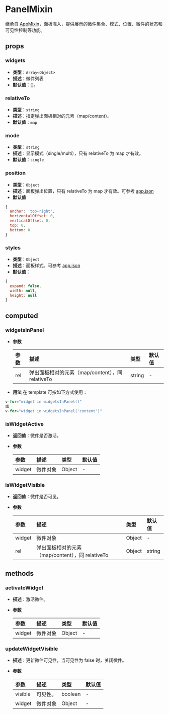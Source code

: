# PanelMixin

继承自 [AppMixin](/zh/api/reference/app-mixin.html)，面板混入，提供展示的微件集合、模式、位置、微件的状态和可见性控制等功能。

## props

### widgets

- **类型**：`Array<Object>`
- **描述**：微件列表
- **默认值**：[]。

### relativeTo

- **类型**：`string`
- **描述**：指定弹出面板相对的元素（map/content）。
- **默认值**：`map`

### mode

- **类型**：`string`
- **描述**：显示模式（single/multi），只有 relativeTo 为 map 才有效。
- **默认值**：`single`

### position

- **类型**：`Object`
- **描述**：面板弹出位置，只有 relativeTo 为 map 才有效。可参考 [app.json](/zh/guide/introduction/config.html#app-json)
- **默认值**

```js
{
  anchor: 'top-right',
  horizontalOffset: 0,
  verticalOffset: 0,
  top: 0,
  bottom: 0
}
```

### styles

- **类型**：`Object`
- **描述**：面板样式。可参考 [app.json](/zh/guide/introduction/config.html#app-json)
- **默认值**：

```js
{
  expand: false,
  width: null,
  height: null
}
```

## computed

### widgetsInPanel

- **参数**

  | 参数 | 描述                                             | 类型   | 默认值 |
  | :--- | :----------------------------------------------- | :----- | :----- |
  | rel  | 弹出面板相对的元素（map/content），同 relativeTo | string | -      |

- **用法**
  在 template 可按如下方式使用：

```js
v-for="widget in widgetsInPanel()"
或
v-for="widget in widgetsInPanel('content')"
```

### isWidgetActive

- **返回值**：微件是否激活。
- **参数**

  | 参数   | 描述     | 类型   | 默认值 |
  | :----- | :------- | :----- | :----- |
  | widget | 微件对象 | Object | -      |

### isWidgetVisible

- **返回值**：微件是否可见。
- **参数**

  | 参数   | 描述                                             | 类型   | 默认值 |
  | :----- | :----------------------------------------------- | :----- | :----- |
  | widget | 微件对象                                         | Object | -      |
  | rel    | 弹出面板相对的元素（map/content），同 relativeTo | Object | string |

## methods

### activateWidget

- **描述**：激活微件。
- **参数**

  | 参数   | 描述     | 类型   | 默认值 |
  | :----- | :------- | :----- | :----- |
  | widget | 微件对象 | Object | -      |

### updateWidgetVisible

- **描述**：更新微件可见性，当可见性为 false 时，关闭微件。
- **参数**

  | 参数    | 描述     | 类型    | 默认值 |
  | :------ | :------- | :------ | :----- |
  | visible | 可见性。 | boolean | -      |
  | widget  | 微件对象 | Object  | -      |
